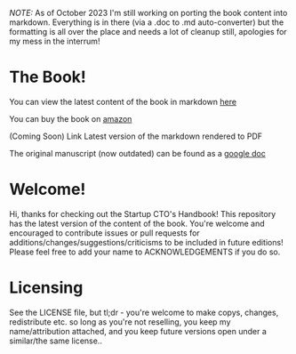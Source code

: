*NOTE:* As of October 2023 I'm still working on porting the book content into markdown. Everything is in there (via a .doc to .md auto-converter) but the formatting is all over the place and needs a lot of cleanup still, apologies for my mess in the interrum!

# The Book!
You can view the latest content of the book in markdown [here](StartupCTOHandbook.md)

You can buy the book on [amazon](https://www.amazon.com/dp/1955811563)

(Coming Soon) Link Latest version of the markdown rendered to PDF

The original manuscript (now outdated) can be found as a [google doc](https://docs.google.com/document/d/147KVarJdNQ2ZdmDHOSsd7W39anejRu2NfxEWCzwl0IU/edit)

# Welcome!
Hi, thanks for checking out the Startup CTO's Handbook!  This repository has the latest version of the content of the book. You're welcome and encouraged to contribute issues or pull requests for additions/changes/suggestions/criticisms to be included in future editions!  Please feel free to add your name to ACKNOWLEDGEMENTS if you do so.

# Licensing
See the LICENSE file, but tl;dr - you're welcome to make copys, changes, redistribute etc. so long as you're not reselling, you keep my name/attribution attached, and you keep future versions open under a similar/the same license..